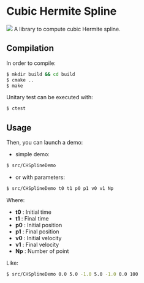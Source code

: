 Cubic Hermite Spline
====================

![](https://travis-ci.org/Galdeano/CubicHermiteSpline.svg?branch=master)
A library to compute cubic Hermite spline.


## Compilation

In order to compile:

```sh
$ mkdir build && cd build
$ cmake ..
$ make 
```

Unitary test can be executed with:

```sh
$ ctest
```
## Usage

Then, you can launch a demo:

  * simple demo:

```sh
$ src/CHSplineDemo 
```

  * or with parameters:

```sh
$ src/CHSplineDemo t0 t1 p0 p1 v0 v1 Np 
```
Where:
* **t0** : Initial time
* **t1** : Final time
* **p0** : Initial position
* **p1** : Final position
* **v0** : Initial velocity
* **v1** : Final velocity
* **Np** : Number of point

Like:

```sh
$ src/CHSplineDemo 0.0 5.0 -1.0 5.0 -1.0 0.0 100 
```

